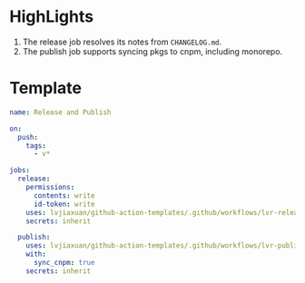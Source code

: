 # HighLights

1. The release job resolves its notes from `CHANGELOG.md`.
2. The publish job supports syncing pkgs to cnpm, including monorepo.

# Template

```yml
name: Release and Publish

on:
  push:
    tags:
      - v*

jobs:
  release:
    permissions:
      contents: write
      id-token: write
    uses: lvjiaxuan/github-action-templates/.github/workflows/lvr-release.yml@main
    secrets: inherit

  publish:
    uses: lvjiaxuan/github-action-templates/.github/workflows/lvr-publish.yml@main
    with:
      sync_cnpm: true
    secrets: inherit
```